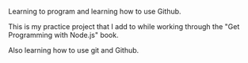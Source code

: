 Learning to program and learning how to use Github.

This is my practice project that I add to while working through the "Get Programming with Node.js" book.

Also learning how to use git and Github.
